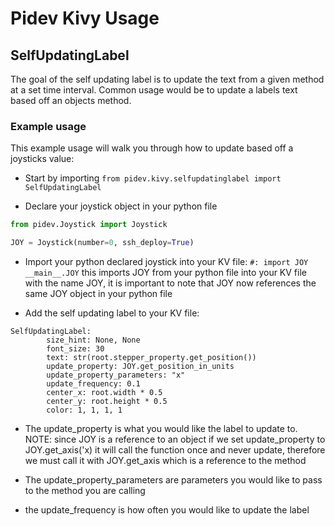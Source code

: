 # Pidev Kivy Usage

## SelfUpdatingLabel
The goal of the self updating label is to update the text from a given method at a set time interval.
Common usage would be to update a labels text based off an objects method.

### Example usage
This example usage will walk you through how to update based off a joysticks value:

* Start by importing ```from pidev.kivy.selfupdatinglabel import SelfUpdatingLabel```

* Declare your joystick object in your python file 
```python
from pidev.Joystick import Joystick

JOY = Joystick(number=0, ssh_deploy=True)
```

* Import your python declared joystick into your KV file: ```#: import JOY __main__.JOY``` this imports JOY from your python
file into your KV file with the name JOY, it is important to note that JOY now references the same JOY object in your python file

* Add the self updating label to your KV file:
```
SelfUpdatingLabel:
        size_hint: None, None
        font_size: 30
        text: str(root.stepper_property.get_position())
        update_property: JOY.get_position_in_units
        update_property_parameters: "x"
        update_frequency: 0.1
        center_x: root.width * 0.5
        center_y: root.height * 0.5
        color: 1, 1, 1, 1
```

* The update_property is what you would like the label to update to. NOTE: since JOY is a reference to an object if we set update_property to JOY.get_axis('x)
it will call the function once and never update, therefore we must call it with JOY.get_axis which is a reference to the method

* The update_property_parameters are parameters you would like to pass to the method you are calling

* the update_frequency is how often you would like to update the label